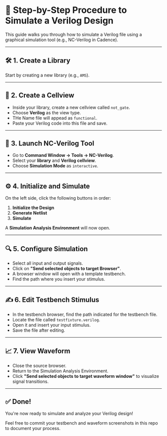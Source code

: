 # 🔧 Step-by-Step Procedure to Simulate a Verilog Design

This guide walks you through how to simulate a Verilog file using a graphical simulation tool (e.g., NC-Verilog in Cadence).

---

## 🛠️ 1. Create a Library

Start by creating a new library (e.g., `AMS`).

---

## 📁 2. Create a Cellview

- Inside your library, create a new cellview called `not_gate`.
- Choose **Verilog** as the view type.
- THe Name file will appead as `functional`.
- Paste your Verilog code into this file and save.

---

## 🧰 3. Launch NC-Verilog Tool

- Go to **Command Window → Tools → NC-Verilog**.
- Select your **library** and **Verilog cellview**.
- Choose **Simulation Mode** as `interactive`.

---

## ⚙️ 4. Initialize and Simulate

On the left side, click the following buttons in order:

1. **Initialize the Design**
2. **Generate Netlist**
3. **Simulate**

A **Simulation Analysis Environment** will now open.

---

## 🔍 5. Configure Simulation

- Select all input and output signals.
- Click on **"Send selected objects to target Browser"**.
- A browser window will open with a template testbench.
- Find the path where you insert your stimulus.

---

## ✍️ 6. Edit Testbench Stimulus

- In the testbench browser, find the path indicated for the testbench file.
- Locate the file called `testfixture.verilog`.
- Open it and insert your input stimulus.
- Save the file after editing.

---

## 📈 7. View Waveform

- Close the source browser.
- Return to the Simulation Analysis Environment.
- Click **"Send selected objects to target waveform window"** to visualize signal transitions.

---

## ✅ Done!

You're now ready to simulate and analyze your Verilog design!

Feel free to commit your testbench and waveform screenshots in this repo to document your process.
